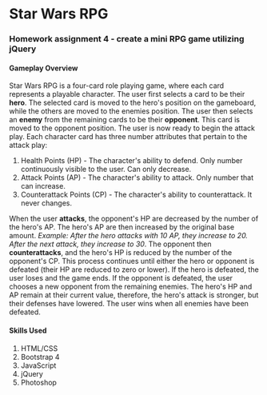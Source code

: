 # Star Wars RPG
### Homework assignment 4 - create a mini RPG game utilizing jQuery
#### Gameplay Overview
Star Wars RPG is a four-card role playing game, where each card represents a playable character. The user first selects a card to be their **hero**. The selected card is moved to the hero's position on the gameboard, while the others are moved to the enemies position. The user then selects an **enemy** from the remaining cards to be their **opponent**. This card is moved to the opponent position. The user is now ready to begin the attack play.
Each character card has three number attributes that pertain to the attack play:
1. Health Points (HP) - The character's ability to defend. Only number continuously visible to the user. Can only decrease.
1. Attack Points (AP) - The character's ability to attack. Only number that can increase.
1. Counterattack Points (CP) - The character's ability to counterattack. It never changes.

When the user **attacks**, the opponent's HP are decreased by the number of the hero's AP. The hero's AP are then increased by the original base amount. *Example: After the hero attacks with 10 AP, they increase to 20. After the next attack, they increase to 30*.
The opponent then **counterattacks**, and the hero's HP is reduced by the number of the opponent's CP. This process continues until either the hero or opponent is defeated (their HP are reduced to zero or lower). If the hero is defeated, the user loses and the game ends. If the opponent is defeated, the user chooses a new opponent from the remaining enemies. The hero's HP and AP remain at their current value, therefore, the hero's attack is stronger, but their defenses have lowered. The user wins when all enemies have been defeated.
#### Skills Used
1. HTML/CSS
1. Bootstrap 4
1. JavaScript
1. jQuery
1. Photoshop
